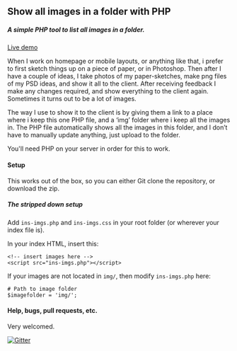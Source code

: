 Show all images in a folder with PHP
------------------------------------

##### A simple PHP tool to list all images in a folder.

[Live demo](http://pe.ngu.in/show-all-images-in-a-folder-with-php/)

When I work on homepage or mobile layouts, or anything like that, i prefer to first sketch things up on a piece of paper, or in Photoshop. Then after I have a couple of ideas, I take photos of my paper-sketches, make png files of my PSD ideas, and show it all to the client. After receiving feedback I make any changes required, and show everything to the client again. Sometimes it turns out to be a lot of images.

The way I use to show it to the client is by giving them a link to a place where i keep this one PHP file, and a ‘img’ folder where i keep all the images in. The PHP file automatically shows all the images in this folder, and I don’t have to manually update anything, just upload to the folder.

You'll need PHP on your server in order for this to work.

#### Setup
This works out of the box, so you can either Git clone the repository, or download the zip.

##### The stripped down setup
Add `ins-imgs.php` and `ins-imgs.css` in your root folder (or wherever your index file is).

In your index HTML, insert this:

    <!-- insert images here -->
    <script src="ins-imgs.php"></script>

If your images are not located in `img/`, then modify `ins-imgs.php` here:
    
    # Path to image folder
    $imagefolder = 'img/';

#### Help, bugs, pull requests, etc.
Very welcomed.

[![Gitter](https://badges.gitter.im/Join%20Chat.svg)](https://gitter.im/mikelothar/show-all-images-in-a-folder-with-php?utm_source=badge&utm_medium=badge&utm_campaign=pr-badge&utm_content=badge)
